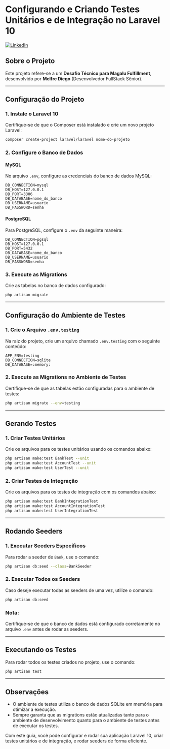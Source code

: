 
# Configurando e Criando Testes Unitários e de Integração no Laravel 10

[![LinkedIn](https://img.shields.io/badge/LinkedIn-Melfre%20Diego-blue?logo=linkedin)](https://www.linkedin.com/in/melfre-diego/)

## **Sobre o Projeto**

Este projeto refere-se a um **Desafio Técnico para Magalu Fulfillment**, desenvolvido por **Melfre Diego** (Desenvolvedor FullStack Sênior).

---

## **Configuração do Projeto**

### **1. Instale o Laravel 10**
Certifique-se de que o Composer está instalado e crie um novo projeto Laravel:

```bash
composer create-project laravel/laravel nome-do-projeto
```

### **2. Configure o Banco de Dados**
#### MySQL
No arquivo `.env`, configure as credenciais do banco de dados MySQL:

```dotenv
DB_CONNECTION=mysql
DB_HOST=127.0.0.1
DB_PORT=3306
DB_DATABASE=nome_do_banco
DB_USERNAME=usuario
DB_PASSWORD=senha
```

#### PostgreSQL
Para PostgreSQL, configure o `.env` da seguinte maneira:

```dotenv
DB_CONNECTION=pgsql
DB_HOST=127.0.0.1
DB_PORT=5432
DB_DATABASE=nome_do_banco
DB_USERNAME=usuario
DB_PASSWORD=senha
```

### **3. Execute as Migrations**
Crie as tabelas no banco de dados configurado:

```bash
php artisan migrate
```

---

## **Configuração do Ambiente de Testes**

### **1. Crie o Arquivo `.env.testing`**
Na raiz do projeto, crie um arquivo chamado `.env.testing` com o seguinte conteúdo:

```dotenv
APP_ENV=testing
DB_CONNECTION=sqlite
DB_DATABASE=:memory:
```

### **2. Execute as Migrations no Ambiente de Testes**
Certifique-se de que as tabelas estão configuradas para o ambiente de testes:

```bash
php artisan migrate --env=testing
```

---

## **Gerando Testes**

### **1. Criar Testes Unitários**
Crie os arquivos para os testes unitários usando os comandos abaixo:

```bash
php artisan make:test BankTest --unit
php artisan make:test AccountTest --unit
php artisan make:test UserTest --unit
```

### **2. Criar Testes de Integração**
Crie os arquivos para os testes de integração com os comandos abaixo:

```bash
php artisan make:test BankIntegrationTest
php artisan make:test AccountIntegrationTest
php artisan make:test UserIntegrationTest
```

---

## **Rodando Seeders**

### **1. Executar Seeders Específicos**
Para rodar a seeder de `Bank`, use o comando:

```bash
php artisan db:seed --class=BankSeeder
```

### **2. Executar Todos os Seeders**
Caso deseje executar todas as seeders de uma vez, utilize o comando:

```bash
php artisan db:seed
```

### **Nota:**
Certifique-se de que o banco de dados está configurado corretamente no arquivo `.env` antes de rodar as seeders.

---

## **Executando os Testes**

Para rodar todos os testes criados no projeto, use o comando:

```bash
php artisan test
```

---

## **Observações**
- O ambiente de testes utiliza o banco de dados SQLite em memória para otimizar a execução.
- Sempre garanta que as migrations estão atualizadas tanto para o ambiente de desenvolvimento quanto para o ambiente de testes antes de executar os testes.

Com este guia, você pode configurar e rodar sua aplicação Laravel 10, criar testes unitários e de integração, e rodar seeders de forma eficiente.
